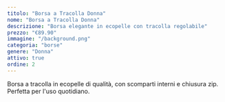 ```yaml
---
titolo: "Borsa a Tracolla Donna"
nome: "Borsa a Tracolla Donna"
descrizione: "Borsa elegante in ecopelle con tracolla regolabile"
prezzo: "€89.90"
immagine: "/background.png"
categoria: "borse"
genere: "Donna"
attivo: true
ordine: 2
---
```


Borsa a tracolla in ecopelle di qualità, con scomparti interni e chiusura zip. Perfetta per l'uso quotidiano.
